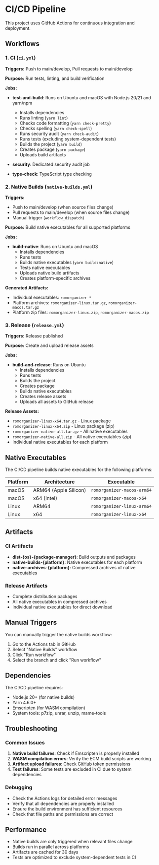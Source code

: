 # CI/CD Pipeline

This project uses GitHub Actions for continuous integration and deployment.

## Workflows

### 1. CI (`ci.yml`)

**Triggers:** Push to main/develop, Pull requests to main/develop

**Purpose:** Run tests, linting, and build verification

**Jobs:**
- **test-and-build**: Runs on Ubuntu and macOS with Node.js 20/21 and yarn/npm
  - Installs dependencies
  - Runs linting (`yarn lint`)
  - Checks code formatting (`yarn check-pretty`)
  - Checks spelling (`yarn check-spell`)
  - Runs security audit (`yarn check-audit`)
  - Runs tests (excluding system-dependent tests)
  - Builds the project (`yarn build`)
  - Creates package (`yarn package`)
  - Uploads build artifacts

- **security**: Dedicated security audit job
- **type-check**: TypeScript type checking

### 2. Native Builds (`native-builds.yml`)

**Triggers:** 
- Push to main/develop (when source files change)
- Pull requests to main/develop (when source files change)
- Manual trigger (`workflow_dispatch`)

**Purpose:** Build native executables for all supported platforms

**Jobs:**
- **build-native**: Runs on Ubuntu and macOS
  - Installs dependencies
  - Runs tests
  - Builds native executables (`yarn build:native`)
  - Tests native executables
  - Uploads native build artifacts
  - Creates platform-specific archives

**Generated Artifacts:**
- Individual executables: `romorganizer-*`
- Platform archives: `romorganizer-linux.tar.gz`, `romorganizer-macos.tar.gz`
- Platform zip files: `romorganizer-linux.zip`, `romorganizer-macos.zip`

### 3. Release (`release.yml`)

**Triggers:** Release published

**Purpose:** Create and upload release assets

**Jobs:**
- **build-and-release**: Runs on Ubuntu
  - Installs dependencies
  - Runs tests
  - Builds the project
  - Creates package
  - Builds native executables
  - Creates release assets
  - Uploads all assets to GitHub release

**Release Assets:**
- `romorganizer-linux-x64.tar.gz` - Linux package
- `romorganizer-linux-x64.zip` - Linux package (zip)
- `romorganizer-native-all.tar.gz` - All native executables
- `romorganizer-native-all.zip` - All native executables (zip)
- Individual native executables for each platform

## Native Executables

The CI/CD pipeline builds native executables for the following platforms:

| Platform | Architecture | Executable |
|----------|--------------|------------|
| macOS | ARM64 (Apple Silicon) | `romorganizer-macos-arm64` |
| macOS | x64 (Intel) | `romorganizer-macos-x64` |
| Linux | ARM64 | `romorganizer-linux-arm64` |
| Linux | x64 | `romorganizer-linux-x64` |

## Artifacts

### CI Artifacts
- **dist-{os}-{package-manager}**: Build outputs and packages
- **native-builds-{platform}**: Native executables for each platform
- **native-archives-{platform}**: Compressed archives of native executables

### Release Artifacts
- Complete distribution packages
- All native executables in compressed archives
- Individual native executables for direct download

## Manual Triggers

You can manually trigger the native builds workflow:

1. Go to the Actions tab in GitHub
2. Select "Native Builds" workflow
3. Click "Run workflow"
4. Select the branch and click "Run workflow"

## Dependencies

The CI/CD pipeline requires:
- Node.js 20+ (for native builds)
- Yarn 4.6.0+
- Emscripten (for WASM compilation)
- System tools: p7zip, unrar, unzip, mame-tools

## Troubleshooting

### Common Issues

1. **Native build failures**: Check if Emscripten is properly installed
2. **WASM compilation errors**: Verify the ECM build scripts are working
3. **Artifact upload failures**: Check GitHub token permissions
4. **Test failures**: Some tests are excluded in CI due to system dependencies

### Debugging

- Check the Actions logs for detailed error messages
- Verify that all dependencies are properly installed
- Ensure the build environment has sufficient resources
- Check that file paths and permissions are correct

## Performance

- Native builds are only triggered when relevant files change
- Builds run in parallel across platforms
- Artifacts are cached for 30 days
- Tests are optimized to exclude system-dependent tests in CI 
